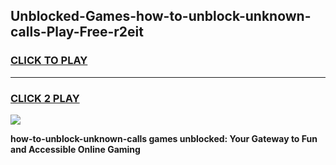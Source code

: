 
## Unblocked-Games-how-to-unblock-unknown-calls-Play-Free-r2eit
<h3>
<a href="https://premium76.site?title=how-to-unblock-unknown-calls&ref=20M">CLICK TO PLAY</a></h3>
<hr>

<h3>
<a href="https://premium76.site?title=how-to-unblock-unknown-calls&ref=20M">CLICK 2 PLAY</a>
  
</h3>

<a href="https://premium76.site?title=how-to-unblock-unknown-calls&ref=19M"><img src="https://clearcache.store/games.png"></a>


**how-to-unblock-unknown-calls games unblocked: Your Gateway to Fun and Accessible Online Gaming**
